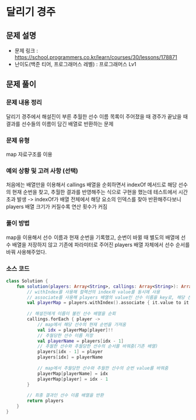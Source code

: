 # 달리기 경주

## 문제 설명
- 문제 링크 : https://school.programmers.co.kr/learn/courses/30/lessons/178871
- 난이도(백준 티어, 프로그래머스 레벨) : 프로그래머스 Lv1


## 문제 풀이

### 문제 내용 정리
달리기 경주에서 해설진이 부른 추월한 선수 이름 목록이 주어졌을 때 경주가 끝났을 때 결과를 선수들의 이름이 담긴 배열로 반환하는 문제


### 문제 유형
map 자료구조를 이용

### 예외 상황 및 고려 사항 (선택)
처음에는 배열만을 이용해서 callings 배열을 순회하면서 indexOf 메서드로 해당 선수의 현재 순번을 찾고, 추월한 결과를 반영해주는 식으로 구현을 했는데 테스트에서 시간초과 발생 -> indexOf가 배열 전체에서 해당 요소의 인덱스를 찾아 반환해주다보니 players 배열 크기가 커질수록 연산 횟수가 커짐

### 풀이 방법
map을 이용해서 선수 이름과 현재 순번을 기록했고, 순번이 바뀔 때 별도의 배열에 선수 배열을 저장하지 않고 기존에 파라미터로 주어진 players 배열 자체에서 선수 순서를 바꿔 사용해주었다.

### 소스 코드
```kotlin
class Solution {
    fun solution(players: Array<String>, callings: Array<String>): Array<String> {
        // withIndex를 사용해 컬렉션의 index와 value를 동시에 사용
        // associate를 사용해 players 배열의 value인 선수 이름을 key로, 해당 선수의 현재 순번을 나타내는 index를 value로 하는 map을 생성한다.
        val playerMap = players.withIndex().associate { it.value to it.index }.toMutableMap()
        
        // 해설진에게 이름이 불린 선수 배열을 순회
        callings.forEach { player ->
            // map에서 해당 선수의 현재 순번을 가져옴
            val idx = playerMap[player]!!
            // 추월당한 선수 이름 저장
            val playerName = players[idx - 1]
            // 추월한 선수와 추월당한 선수의 순서를 바꿔줌(기존 배열)
            players[idx - 1] = player
            players[idx] = playerName
            
            // map에서 추월당한 선수와 추월한 선수의 순번 value를 바꿔줌
            playerMap[playerName] = idx
            playerMap[player] = idx - 1
        }
        
        // 최종 결과인 선수 이름 배열을 반환
        return players
    }
}
```
